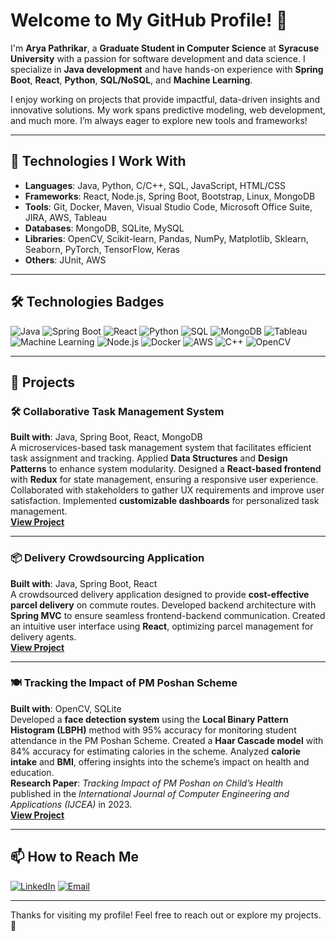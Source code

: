 # Welcome to My GitHub Profile! 👋  
I'm **Arya Pathrikar**, a **Graduate Student in Computer Science** at **Syracuse University** with a passion for software development and data science. I specialize in **Java development** and have hands-on experience with **Spring Boot**, **React**, **Python**, **SQL/NoSQL**, and **Machine Learning**.

I enjoy working on projects that provide impactful, data-driven insights and innovative solutions. My work spans predictive modeling, web development, and much more. I’m always eager to explore new tools and frameworks!

---

## 🔧 Technologies I Work With
- **Languages**: Java, Python, C/C++, SQL, JavaScript, HTML/CSS  
- **Frameworks**: React, Node.js, Spring Boot, Bootstrap, Linux, MongoDB  
- **Tools**: Git, Docker, Maven, Visual Studio Code, Microsoft Office Suite, JIRA, AWS, Tableau  
- **Databases**: MongoDB, SQLite, MySQL  
- **Libraries**: OpenCV, Scikit-learn, Pandas, NumPy, Matplotlib, Sklearn, Seaborn, PyTorch, TensorFlow, Keras  
- **Others**: JUnit, AWS  

---

## 🛠️ Technologies Badges

![Java](https://img.shields.io/badge/-Java-007396?style=flat&logo=java)
![Spring Boot](https://img.shields.io/badge/-Spring%20Boot-6DB33F?style=flat&logo=spring-boot)
![React](https://img.shields.io/badge/-React-61DAFB?style=flat&logo=react)
![Python](https://img.shields.io/badge/-Python-3776AB?style=flat&logo=python)
![SQL](https://img.shields.io/badge/-SQL-4479A1?style=flat&logo=mysql)
![MongoDB](https://img.shields.io/badge/-MongoDB-47A248?style=flat&logo=mongodb)
![Tableau](https://img.shields.io/badge/-Tableau-E97627?style=flat&logo=tableau)
![Machine Learning](https://img.shields.io/badge/-Machine%20Learning-FF6F00?style=flat)
![Node.js](https://img.shields.io/badge/-Node.js-339933?style=flat&logo=node.js&logoColor=white)
![Docker](https://img.shields.io/badge/-Docker-2496ED?style=flat&logo=docker&logoColor=white)
![AWS](https://img.shields.io/badge/-AWS-FF9900?style=flat&logo=amazon-aws&logoColor=white)
![C++](https://img.shields.io/badge/-C%2B%2B-00599C?style=flat&logo=c%2B%2B&logoColor=white)
![OpenCV](https://img.shields.io/badge/-OpenCV-5C3EE8?style=flat&logo=opencv&logoColor=white)

---

## 🚀 Projects

### 🛠️ Collaborative Task Management System  
**Built with**: Java, Spring Boot, React, MongoDB  
A microservices-based task management system that facilitates efficient task assignment and tracking. Applied **Data Structures** and **Design Patterns** to enhance system modularity. Designed a **React-based frontend** with **Redux** for state management, ensuring a responsive user experience. Collaborated with stakeholders to gather UX requirements and improve user satisfaction. Implemented **customizable dashboards** for personalized task management.  
[**View Project**](https://github.com/AryaPathrikar/collaborative-task-management-system)

---

### 📦 Delivery Crowdsourcing Application  
**Built with**: Java, Spring Boot, React  
A crowdsourced delivery application designed to provide **cost-effective parcel delivery** on commute routes. Developed backend architecture with **Spring MVC** to ensure seamless frontend-backend communication. Created an intuitive user interface using **React**, optimizing parcel management for delivery agents.  
[**View Project**](https://github.com/AryaPathrikar/crowd-sourced_delivery_system)

---

### 🍽️ Tracking the Impact of PM Poshan Scheme  
**Built with**: OpenCV, SQLite  
Developed a **face detection system** using the **Local Binary Pattern Histogram (LBPH)** method with 95% accuracy for monitoring student attendance in the PM Poshan Scheme. Created a **Haar Cascade model** with 84% accuracy for estimating calories in the scheme. Analyzed **calorie intake** and **BMI**, offering insights into the scheme’s impact on health and education.  
**Research Paper**: *Tracking Impact of PM Poshan on Child’s Health* published in the *International Journal of Computer Engineering and Applications (IJCEA)* in 2023.  
[**View Project**](https://github.com/AryaPathrikar/AI-based-health-tracker-SIH-)

---

## 📫 How to Reach Me

[![LinkedIn](https://img.shields.io/badge/-LinkedIn-0A66C2?style=flat&logo=linkedin&logoColor=white)](https://www.linkedin.com/in/arya-pathrikar/)
[![Email](https://img.shields.io/badge/-Email-D14836?style=flat&logo=gmail&logoColor=white)](mailto:aapathri@syr.edu)

---

Thanks for visiting my profile! Feel free to reach out or explore my projects. 🚀
